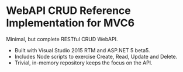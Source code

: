 # WebAPI CRUD Reference Implementation for MVC6
Minimal, but complete RESTful CRUD WebAPI.

* Built with Visual Studio 2015 RTM and ASP.NET 5 beta5.  
* Includes Node scripts to exercise Create, Read, Update and Delete.  
* Trivial, in-memory repository keeps the focus on the API.
